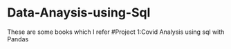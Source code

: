 # Data-Anaysis-using-Sql
These are some books which I refer 
#Project 1:Covid Analysis using sql with Pandas
